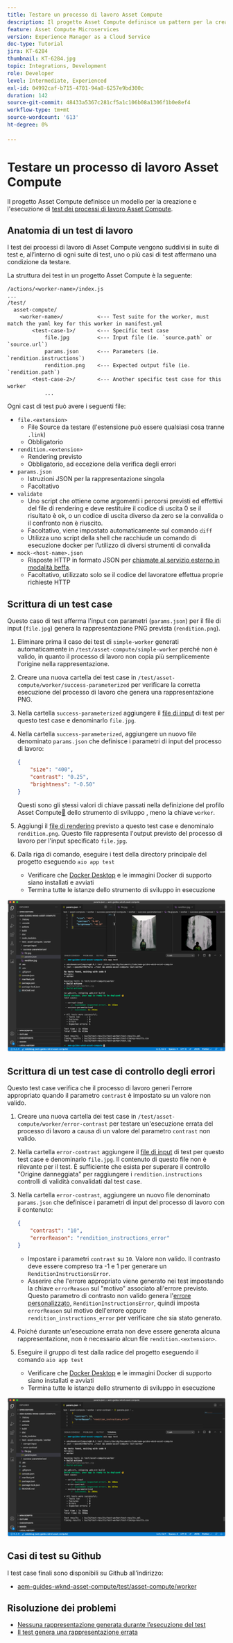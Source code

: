 ```yaml
---
title: Testare un processo di lavoro Asset Compute
description: Il progetto Asset Compute definisce un pattern per la creazione e l’esecuzione facili dei test dei processi di lavoro Asset Compute.
feature: Asset Compute Microservices
version: Experience Manager as a Cloud Service
doc-type: Tutorial
jira: KT-6284
thumbnail: KT-6284.jpg
topic: Integrations, Development
role: Developer
level: Intermediate, Experienced
exl-id: 04992caf-b715-4701-94a8-6257e9bd300c
duration: 142
source-git-commit: 48433a5367c281cf5a1c106b08a1306f1b0e8ef4
workflow-type: tm+mt
source-wordcount: '613'
ht-degree: 0%

---
```


# Testare un processo di lavoro Asset Compute

Il progetto Asset Compute definisce un modello per la creazione e l&#39;esecuzione di [test dei processi di lavoro Asset Compute](https://experienceleague.adobe.com/docs/asset-compute/using/extend/test-custom-application.html).

## Anatomia di un test di lavoro

I test dei processi di lavoro di Asset Compute vengono suddivisi in suite di test e, all’interno di ogni suite di test, uno o più casi di test affermano una condizione da testare.

La struttura dei test in un progetto Asset Compute è la seguente:

```
/actions/<worker-name>/index.js
...
/test/
  asset-compute/
    <worker-name>/           <--- Test suite for the worker, must match the yaml key for this worker in manifest.yml
        <test-case-1>/       <--- Specific test case 
            file.jpg         <--- Input file (ie. `source.path` or `source.url`)
            params.json      <--- Parameters (ie. `rendition.instructions`)
            rendition.png    <--- Expected output file (ie. `rendition.path`)
        <test-case-2>/       <--- Another specific test case for this worker
            ...
```

Ogni cast di test può avere i seguenti file:

+ `file.<extension>`
   + File Source da testare (l&#39;estensione può essere qualsiasi cosa tranne `.link`)
   + Obbligatorio
+ `rendition.<extension>`
   + Rendering previsto
   + Obbligatorio, ad eccezione della verifica degli errori
+ `params.json`
   + Istruzioni JSON per la rappresentazione singola
   + Facoltativo
+ `validate`
   + Uno script che ottiene come argomenti i percorsi previsti ed effettivi del file di rendering e deve restituire il codice di uscita 0 se il risultato è ok, o un codice di uscita diverso da zero se la convalida o il confronto non è riuscito.
   + Facoltativo, viene impostato automaticamente sul comando `diff`
   + Utilizza uno script della shell che racchiude un comando di esecuzione docker per l’utilizzo di diversi strumenti di convalida
+ `mock-<host-name>.json`
   + Risposte HTTP in formato JSON per [chiamate al servizio esterno in modalità beffa](https://www.mock-server.com/mock_server/creating_expectations.html).
   + Facoltativo, utilizzato solo se il codice del lavoratore effettua proprie richieste HTTP

## Scrittura di un test case

Questo caso di test afferma l&#39;input con parametri (`params.json`) per il file di input (`file.jpg`) genera la rappresentazione PNG prevista (`rendition.png`).

1. Eliminare prima il caso dei test di `simple-worker` generati automaticamente in `/test/asset-compute/simple-worker` perché non è valido, in quanto il processo di lavoro non copia più semplicemente l&#39;origine nella rappresentazione.
1. Creare una nuova cartella dei test case in `/test/asset-compute/worker/success-parameterized` per verificare la corretta esecuzione del processo di lavoro che genera una rappresentazione PNG.
1. Nella cartella `success-parameterized` aggiungere il [file di input](./assets/test/success-parameterized/file.jpg) di test per questo test case e denominarlo `file.jpg`.
1. Nella cartella `success-parameterized`, aggiungere un nuovo file denominato `params.json` che definisce i parametri di input del processo di lavoro:

   ```json
   { 
       "size": "400",
       "contrast": "0.25",
       "brightness": "-0.50"
   }
   ```

   Questi sono gli stessi valori di chiave passati nella definizione del profilo Asset Compute[&#128279;](../develop/development-tool.md) dello strumento di sviluppo , meno la chiave `worker`.

1. Aggiungi il [file di rendering](./assets/test/success-parameterized/rendition.png) previsto a questo test case e denominalo `rendition.png`. Questo file rappresenta l&#39;output previsto del processo di lavoro per l&#39;input specificato `file.jpg`.
1. Dalla riga di comando, eseguire i test della directory principale del progetto eseguendo `aio app test`
   + Verificare che [Docker Desktop](../set-up/development-environment.md#docker) e le immagini Docker di supporto siano installati e avviati
   + Termina tutte le istanze dello strumento di sviluppo in esecuzione

![Test - Completato ](./assets/test/success-parameterized/result.png)

## Scrittura di un test case di controllo degli errori

Questo test case verifica che il processo di lavoro generi l&#39;errore appropriato quando il parametro `contrast` è impostato su un valore non valido.

1. Creare una nuova cartella dei test case in `/test/asset-compute/worker/error-contrast` per testare un&#39;esecuzione errata del processo di lavoro a causa di un valore del parametro `contrast` non valido.
1. Nella cartella `error-contrast` aggiungere il [file di input](./assets/test/error-contrast/file.jpg) di test per questo test case e denominarlo `file.jpg`. Il contenuto di questo file non è rilevante per il test. È sufficiente che esista per superare il controllo &quot;Origine danneggiata&quot; per raggiungere i `rendition.instructions` controlli di validità convalidati dal test case.
1. Nella cartella `error-contrast`, aggiungere un nuovo file denominato `params.json` che definisce i parametri di input del processo di lavoro con il contenuto:

   ```json
   {
       "contrast": "10",
       "errorReason": "rendition_instructions_error"
   }
   ```

   + Impostare i parametri `contrast` su `10`. Valore non valido. Il contrasto deve essere compreso tra -1 e 1 per generare un `RenditionInstructionsError`.
   + Asserire che l&#39;errore appropriato viene generato nei test impostando la chiave `errorReason` sul &quot;motivo&quot; associato all&#39;errore previsto. Questo parametro di contrasto non valido genera l&#39;[errore personalizzato](../develop/worker.md#errors), `RenditionInstructionsError`, quindi imposta `errorReason` sul motivo dell&#39;errore oppure `rendition_instructions_error` per verificare che sia stato generato.

1. Poiché durante un&#39;esecuzione errata non deve essere generata alcuna rappresentazione, non è necessario alcun file `rendition.<extension>`.
1. Eseguire il gruppo di test dalla radice del progetto eseguendo il comando `aio app test`
   + Verificare che [Docker Desktop](../set-up/development-environment.md#docker) e le immagini Docker di supporto siano installati e avviati
   + Termina tutte le istanze dello strumento di sviluppo in esecuzione

![Test - Contrasto errore](./assets/test/error-contrast/result.png)

## Casi di test su Github

I test case finali sono disponibili su Github all’indirizzo:

+ [aem-guides-wknd-asset-compute/test/asset-compute/worker](https://github.com/adobe/aem-guides-wknd-asset-compute/tree/master/test/asset-compute/worker)

## Risoluzione dei problemi

+ [Nessuna rappresentazione generata durante l’esecuzione del test](../troubleshooting.md#test-no-rendition-generated)
+ [Il test genera una rappresentazione errata](../troubleshooting.md#tests-generates-incorrect-rendition)
